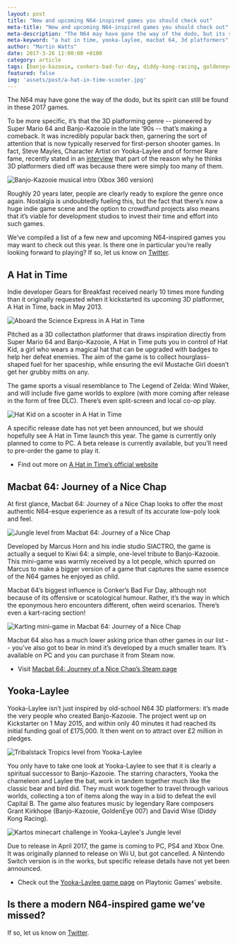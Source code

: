 ```yaml
---
layout: post
title: "New and upcoming N64-inspired games you should check out"
meta-title: "New and upcoming N64-inspired games you should check out"
meta-description: "The N64 may have gone the way of the dodo, but its spirit can still be found in these 2017 games."
meta-keyword: "a hat in time, yooka-laylee, macbat 64, 3d platformers"
author: "Martin Watts"
date: 2017-3-26 11:00:00 +0100
category: article
tags: [banjo-kazooie, conkers-bad-fur-day, diddy-kong-racing, goldeneye-007, super-mario-64]
featured: false
img: 'assets/post/a-hat-in-time-scooter.jpg'
---
```

The N64 may have gone the way of the dodo, but its spirit can still be found in these 2017 games.

To be more specific, it’s that the 3D platforming genre -- pioneered by Super Mario 64 and Banjo-Kazooie in the late ‘90s -- that’s making a comeback. It was incredibly popular back then, garnering the sort of attention that is now typically reserved for first-person shooter games. In fact, Steve Mayles, Character Artist on Yooka-Laylee and of former Rare fame, recently stated in an [interview](http://www.godisageek.com/2017/03/interview-steve-mayles-character-artist-yooka-laylee/) that part of the reason why he thinks 3D platformers died off was because there were simply too many of them.

![Banjo-Kazooie musical intro (Xbox 360 version)](/assets/images/games/banjo-kazooie/xbox-360/banjo-kazooie-xbox-360-musical-intro.png)

Roughly 20 years later, people are clearly ready to explore the genre once again. Nostalgia is undoubtedly fueling this, but the fact that there’s now a huge indie game scene and the option to crowdfund projects also means that it’s viable for development studios to invest their time and effort into such games.

We’ve compiled a list of a few new and upcoming N64-inspired games you may want to check out this year. Is there one in particular you’re really looking forward to playing? If so, let us know on [Twitter](http://www.twitter.com/n64gamers).

## A Hat in Time ##

Indie developer Gears for Breakfast received nearly 10 times more funding than it originally requested when it kickstarted its upcoming 3D platformer, A Hat in Time, back in May 2013.

![Aboard the Science Express in A Hat in Time](/assets/post/a-hat-in-time-science-express.jpg)

Pitched as a 3D collectathon platformer that draws inspiration directly from Super Mario 64 and Banjo-Kazooie, A Hat in Time puts you in control of Hat Kid, a girl who wears a magical hat that can be upgraded with badges to help her defeat enemies. The aim of the game is to collect hourglass-shaped fuel for her spaceship, while ensuring the evil Mustache Girl doesn’t get her grubby mitts on any.

The game sports a visual resemblance to The Legend of Zelda: Wind Waker, and will include five game worlds to explore (with more coming after release in the form of free DLC). There’s even split-screen and local co-op play.

![Hat Kid on a scooter in A Hat in Time](assets/post/a-hat-in-time-scooter.jpg)

A specific release date has not yet been announced, but we should hopefully see A Hat in Time launch this year. The game is currently only planned to come to PC. A beta release is currently available, but you’ll need to pre-order the game to play it.

- Find out more on [A Hat in Time’s official website](http://www.hatintime.com/)

## Macbat 64: Journey of a Nice Chap ##

At first glance, Macbat 64: Journey of a Nice Chap looks to offer the most authentic N64-esque experience as a result of its accurate low-poly look and feel.

![Jungle level from Macbat 64: Journey of a Nice Chap](/assets/post/macbat-64-jungle.jpg)

Developed by Marcus Horn and his indie studio SIACTRO, the game is actually a sequel to Kiwi 64: a simple, one-level tribute to Banjo-Kazooie. This mini-game was warmly received by a lot people, which spurred on Marcus to make a bigger version of a game that captures the same essence of the N64 games he enjoyed as child.

Macbat 64’s biggest influence is Conker’s Bad Fur Day, although not because of its offensive or scatological humour. Rather, it’s the way in which the eponymous hero encounters different, often weird scenarios. There’s even a kart-racing section!

![Karting mini-game in Macbat 64: Journey of a Nice Chap](/assets/post/macbat-64-karting.jpg)

Macbat 64 also has a much lower asking price than other games in our list -- you’ve also got to bear in mind it’s developed by a much smaller team. It’s available on PC and you can purchase it from Steam now.

- Visit [Macbat 64: Journey of a Nice Chap’s Steam page](http://store.steampowered.com/app/568040/)

## Yooka-Laylee ##

Yooka-Laylee isn’t just inspired by old-school N64 3D platformers: it’s made the very people who created Banjo-Kazooie. The project went up on Kickstarter on 1 May 2015, and within only 40 minutes it had reached its initial funding goal of £175,000. It then went on to attract over £2 million in pledges.

![Tribalstack Tropics level from Yooka-Laylee](/assets/post/yooka-laylee-tribalstack-tropics.jpg)

You only have to take one look at Yooka-Laylee to see that it is clearly a spiritual successor to Banjo-Kazooie. The starring characters, Yooka the chameleon and Laylee the bat, work in tandem together much like the classic bear and bird did. They must work together to travel through various worlds, collecting a ton of items along the way in a bid to defeat the evil Capital B. The game also features music by legendary Rare composers Grant Kirkhope (Banjo-Kazooie, GoldenEye 007) and David Wise (Diddy Kong Racing).

![Kartos minecart challenge in Yooka-Laylee's Jungle level](/assets/post/yooka-laylee-kartos-jungle.jpg)

Due to release in April 2017, the game is coming to PC, PS4 and Xbox One. It was originally planned to release on Wii U, but got cancelled. A Nintendo Switch version is in the works, but specific release details have not yet been announced.

- Check out the [Yooka-Laylee game page](http://www.playtonicgames.com/games/yooka-laylee/) on Playtonic Games’ website.

## Is there a modern N64-inspired game we’ve missed? ##

If so, let us know on [Twitter](http://www.twitter.com/n64gamers).